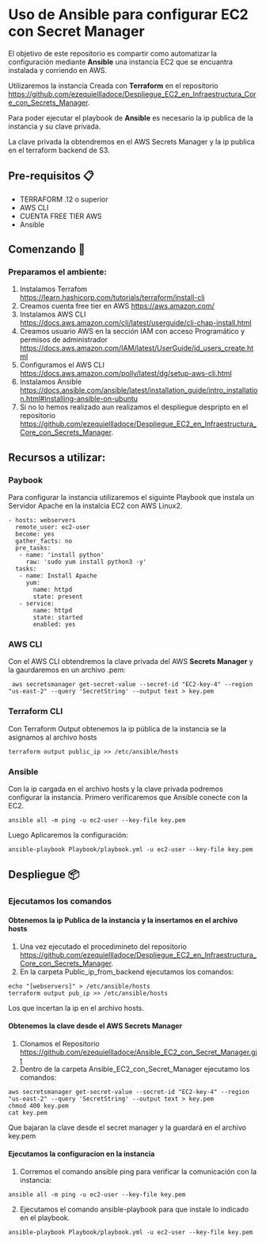 # Uso de Ansible para configurar EC2 con Secret Manager

El objetivo de este repositorio es compartir como automatizar la configuración mediante **Ansible** una  instancia EC2 que se encuantra instalada y corriendo en AWS.

Utilizaremos la instancia Creada con **Terraform** en el repositorio https://github.com/ezequiellladoce/Despliegue_EC2_en_Infraestructura_Core_con_Secrets_Manager.

Para poder ejecutar el playbook de **Ansible** es necesario la ip publica de la instancia y su clave privada.

La clave privada la obtendremos en el AWS Secrets Manager y la ip publica en el terraform backend de S3.

## Pre-requisitos 📋

- TERRAFORM .12 o superior
- AWS CLI
- CUENTA FREE TIER AWS 
- Ansible

## Comenzando 🚀

### Preparamos el ambiente:

1) Instalamos Terrafom https://learn.hashicorp.com/tutorials/terraform/install-cli
2) Creamos cuenta free tier en AWS  https://aws.amazon.com/
3) Instalamos AWS CLI https://docs.aws.amazon.com/cli/latest/userguide/cli-chap-install.html
4) Creamos usuario AWS en la sección IAM con acceso Programático y permisos de administrador https://docs.aws.amazon.com/IAM/latest/UserGuide/id_users_create.html   
5) Configuramos el AWS CLI https://docs.aws.amazon.com/polly/latest/dg/setup-aws-cli.html
6) Instalamos Ansible https://docs.ansible.com/ansible/latest/installation_guide/intro_installation.html#installing-ansible-on-ubuntu
7) Si no lo hemos realizado aun realizamos el despliegue despripto en el repositorio  https://github.com/ezequiellladoce/Despliegue_EC2_en_Infraestructura_Core_con_Secrets_Manager.

## Recursos a utilizar:

### Paybook

Para configurar la instancia utilizaremos el siguinte  Playbook que instala un Servidor Apache en la instalcia EC2 con AWS Linux2.

```
- hosts: webservers
  remote_user: ec2-user
  become: yes
  gather_facts: no
  pre_tasks:
   - name: 'install python'
     raw: 'sudo yum install python3 -y'
  tasks:
   - name: Install Apache
     yum:
       name: httpd 
       state: present
   - service: 
       name: httpd 
       state: started
       enabled: yes
```

### AWS CLI

Con el AWS CLI obtendremos la clave privada del AWS **Secrets Manager** y la gaurdaremos en un archivo .pem:

```
 aws secretsmanager get-secret-value --secret-id "EC2-key-4" --region "us-east-2" --query 'SecretString' --output text > key.pem

```

### Terraform CLI

Con Terraform Output obtenemos la ip pública de la instancia se la asignamos al archivo hosts 

```
terraform output public_ip >> /etc/ansible/hosts
```

###  Ansible

Con la ip cargada en el archivo hosts y la clave privada podremos configurar la instancia. Primero verificaremos que Ansible conecte con la EC2.

```
ansible all -m ping -u ec2-user --key-file key.pem
```

Luego Aplicaremos la configuración:

```
ansible-playbook Playbook/playbook.yml -u ec2-user --key-file key.pem
```

## Despliegue 📦

### Ejecutamos los comandos

#### Obtenemos la ip Publica de la instancia y la insertamos en el archivo hosts

1) Una vez ejecutado el procedimineto del repositorio https://github.com/ezequiellladoce/Despliegue_EC2_en_Infraestructura_Core_con_Secrets_Manager.
2) En la carpeta Public_ip_from_backend ejecutamos los comandos:

```
echo "[webservers]" > /etc/ansible/hosts
terraform output pub_ip >> /etc/ansible/hosts
 ```  

Los que incertan la ip en el archivo hosts.  

#### Obtenemos la clave desde el AWS Secrets Manager

1) Clonamos el Repositorio https://github.com/ezequiellladoce/Ansible_EC2_con_Secret_Manager.git
2) Dentro de la carpeta Ansible_EC2_con_Secret_Manager ejecutamo los comandos:
 
```
aws secretsmanager get-secret-value --secret-id "EC2-key-4" --region "us-east-2" --query 'SecretString' --output text > key.pem
chmod 400 key.pem 
cat key.pem

```
Que bajaran la clave desde el secret manager y la guardará en el archivo key.pem

#### Ejecutamos la configuracion en la instancia

1) Corremos el comando ansible ping para verificar la comunicación con la instancia:

```
ansible all -m ping -u ec2-user --key-file key.pem

```
2) Ejecutamos el comando ansible-playbook para que instale lo indicado en el playbook. 

```
ansible-playbook Playbook/playbook.yml -u ec2-user --key-file key.pem

```


